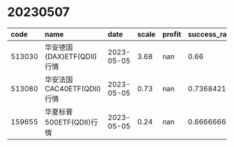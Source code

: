 # 20230507
 | code | name | date | scale | profit | success_rate | pred | 
 | :----- | :----- | :----- | :----- | :----- | :----- | :----- | 
 | 513030 | 华安德国(DAX)ETF(QDII)行情 | 2023-05-05 | 3.68 | nan | 0.66 | 1 | 
 | 513080 | 华安法国CAC40ETF(QDII)行情 | 2023-05-05 | 0.73 | nan | 0.7368421052631579 | 1 | 
 | 159655 | 华夏标普500ETF(QDII)行情 | 2023-05-05 | 0.24 | nan | 0.6666666666666666 | 1 | 
